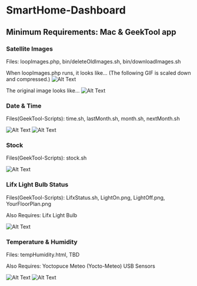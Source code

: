 # SmartHome-Dashboard

## Minimum Requirements: Mac & GeekTool app

### Satellite Images
Files: loopImages.php, bin/deleteOldImages.sh, bin/downloadImages.sh

When loopImages.php runs, it looks like... (The following GIF is scaled down and compressed.)
![Alt Text](https://github.com/V0lD/SmartHome-Dashboard/raw/master/images/Australia.gif)

The original image looks like...
![Alt Text](https://github.com/V0lD/SmartHome-Dashboard/raw/master/images/australia_true_color_20160827183000.jpg)


### Date & Time
Files(GeekTool-Scripts): time.sh, lastMonth.sh, month.sh, nextMonth.sh

![Alt Text](https://github.com/V0lD/SmartHome-Dashboard/raw/master/images/Time.png)
![Alt Text](https://github.com/V0lD/SmartHome-Dashboard/raw/master/images/Date.png)


### Stock
Files(GeekTool-Scripts): stock.sh

![Alt Text](https://github.com/V0lD/SmartHome-Dashboard/raw/master/images/Stock.png)


### Lifx Light Bulb Status
Files(GeekTool-Scripts): LifxStatus.sh, LightOn.png, LightOff.png, YourFloorPlan.png

Also Requires: Lifx Light Bulb

![Alt Text](https://github.com/V0lD/SmartHome-Dashboard/raw/master/images/LifxStatus.png)


### Temperature & Humidity
Files: tempHumidity.html, TBD

Also Requires: Yoctopuce Meteo (Yocto-Meteo) USB Sensors

![Alt Text](https://github.com/V0lD/SmartHome-Dashboard/raw/master/images/CurrentTempHumidity.png)
![Alt Text](https://github.com/V0lD/SmartHome-Dashboard/raw/master/images/TempHumidity.png)

